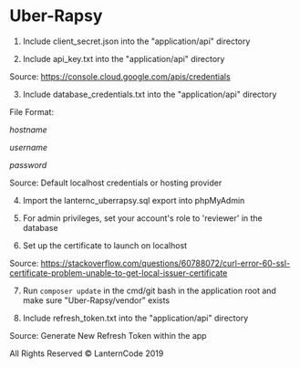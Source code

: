 # Uber-Rapsy

1. Include client_secret.json into the "application/api" directory

2. Include api_key.txt into the "application/api" directory

Source: https://console.cloud.google.com/apis/credentials

3. Include database_credentials.txt into the "application/api" directory

File Format:

_hostname_

_username_

_password_

Source: Default localhost credentials or hosting provider

4. Import the lanternc_uberrapsy.sql export into phpMyAdmin

5. For admin privileges, set your account's role to 'reviewer' in the database

6. Set up the certificate to launch on localhost

Source: https://stackoverflow.com/questions/60788072/curl-error-60-ssl-certificate-problem-unable-to-get-local-issuer-certificate

7. Run ``composer update`` in the cmd/git bash in the application root and make sure "Uber-Rapsy/vendor" exists

8. Include refresh_token.txt into the "application/api" directory

Source: Generate New Refresh Token within the app

All Rights Reserved &copy; LanternCode 2019
